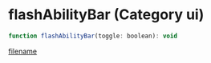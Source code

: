# flashAbilityBar (Category ui)

```js
function flashAbilityBar(toggle: boolean): void
```

[filename](flashAbilityBar_m.md ':include')